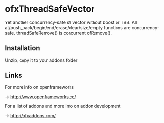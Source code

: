 # ofxThreadSafeVector

Yet another concurrency-safe stl vector without boost or TBB.
All at/push_back/begin/end/erase/clear/size/empty functions are concurrency-safe.
threadSafeRemove() is concurrent ofRemove().

## Installation

Unzip, copy it to your addons folder

## Links

For more info on openframeworks

-> http://www.openframeworks.cc/

For a list of addons and more info on addon development

-> http://ofxaddons.com/
